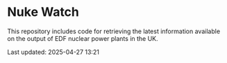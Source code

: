 # Nuke Watch

This repository includes code for retrieving the latest information available on the output of EDF nuclear power plants in the UK.

Last updated: 2025-04-27 13:21
